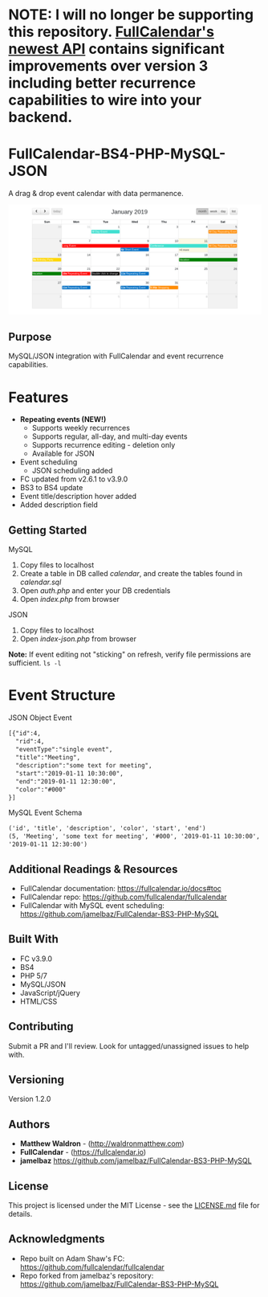 # NOTE: I will no longer be supporting this repository. [FullCalendar's newest API](https://fullcalendar.io/) contains significant improvements over version 3 including better recurrence capabilities to wire into your backend.

# FullCalendar-BS4-PHP-MySQL-JSON

A drag & drop event calendar with data permanence.

![FullCalendar with data permanence](main.png)

## Purpose

MySQL/JSON integration with FullCalendar and event recurrence capabilities.

# Features

* **Repeating events (NEW!)**
    * Supports weekly recurrences
    * Supports regular, all-day, and multi-day events
    * Supports recurrence editing - deletion only
    * Available for JSON 
* Event scheduling
    * JSON scheduling added
* FC updated from v2.6.1 to v3.9.0
* BS3 to BS4 update
* Event title/description hover added
* Added description field

## Getting Started

MySQL

1. Copy files to localhost
2. Create a table in DB called *calendar*, and create the tables found in *calendar.sql*
3. Open *auth.php* and enter your DB credentials
4. Open *index.php* from browser

JSON

1. Copy files to localhost
2. Open *index-json.php* from browser

**Note:** If event editing not "sticking" on refresh, verify file permissions are sufficient. ``` ls -l ```

# Event Structure

JSON Object Event

```
[{"id":4,
  "rid":4,
  "eventType":"single event",
  "title":"Meeting",
  "description":"some text for meeting",
  "start":"2019-01-11 10:30:00",
  "end":"2019-01-11 12:30:00",
  "color":"#000"
}]
```

MySQL Event Schema

```
('id', 'title', 'description', 'color', 'start', 'end')
(5, 'Meeting', 'some text for meeting', '#000', '2019-01-11 10:30:00', '2019-01-11 12:30:00')
```


## Additional Readings & Resources

* FullCalendar documentation: https://fullcalendar.io/docs#toc
* FullCalendar repo: https://github.com/fullcalendar/fullcalendar
* FullCalendar with MySQL event scheduling: https://github.com/jamelbaz/FullCalendar-BS3-PHP-MySQL

## Built With

* FC v3.9.0
* BS4
* PHP 5/7
* MySQL/JSON
* JavaScript/jQuery
* HTML/CSS

## Contributing

Submit a PR and I'll review. Look for untagged/unassigned issues to help with.

## Versioning

Version 1.2.0

## Authors

* **Matthew Waldron** - (http://waldronmatthew.com)
* **FullCalendar** - (https://fullcalendar.io)
* **jamelbaz** https://github.com/jamelbaz/FullCalendar-BS3-PHP-MySQL

## License

This project is licensed under the MIT License - see the [LICENSE.md](LICENSE.md) file for details.

## Acknowledgments

* Repo built on Adam Shaw's FC: https://github.com/fullcalendar/fullcalendar
* Repo forked from jamelbaz's repository: https://github.com/jamelbaz/FullCalendar-BS3-PHP-MySQL
